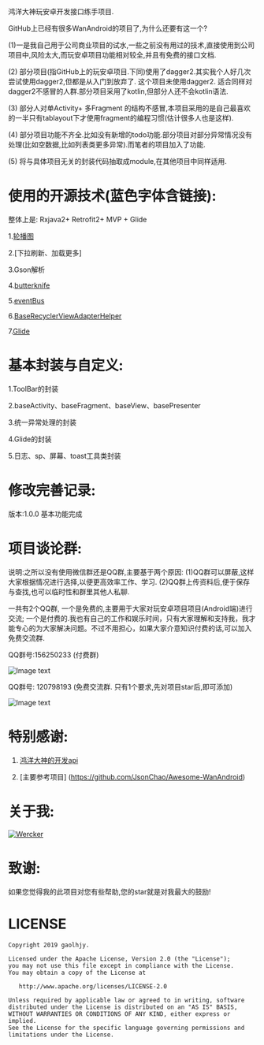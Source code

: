 鸿洋大神玩安卓开发接口练手项目.

GitHub上已经有很多WanAndroid的项目了,为什么还要有这一个?

(1)一是我自己用于公司商业项目的试水,一些之前没有用过的技术,直接使用到公司项目中,风险太大,而玩安卓项目功能相对较全,并且有免费的接口文档.

(2) 部分项目(指GitHub上的玩安卓项目.下同)使用了dagger2.其实我个人好几次尝试使用dagger2,但都是从入门到放弃了. 这个项目未使用dagger2. 适合同样对dagger2不感冒的人群.部分项目采用了kotlin,但部分人还不会kotlin语法.

(3) 部分人对单Activity+ 多Fragment 的结构不感冒,本项目采用的是自己最喜欢的一半只有tablayout下才使用fragment的编程习惯(估计很多人也是这样).

(4) 部分项目功能不齐全.比如没有新增的todo功能.部分项目对部分异常情况没有处理(比如空数据,比如列表类更多异常).而笔者的项目加入了功能.

(5) 将与具体项目无关的封装代码抽取成module,在其他项目中同样适用.



使用的开源技术(蓝色字体含链接):
====
整体上是:  Rxjava2+ Retrofit2+ MVP + Glide

1.[轮播图](https://github.com/youth5201314/banner)

2.[下拉刷新、加载更多]

3.Gson解析

4.[butterknife](https://github.com/JakeWharton/butterknife)

5.[eventBus](https://github.com/greenrobot/EventBus)

6.[BaseRecyclerViewAdapterHelper](https://github.com/CymChad/BaseRecyclerViewAdapterHelper)

7.[Glide](https://github.com/bumptech/glide)



基本封装与自定义:
====

1.ToolBar的封装

2.baseActivity、baseFragment、baseView、basePresenter

3.统一异常处理的封装

4.Glide的封装

5.日志、sp、屏幕、toast工具类封装



修改完善记录:
====
版本:1.0.0  基本功能完成


项目谈论群:
====

说明:之所以没有使用微信群还是QQ群,主要基于两个原因:
(1)QQ群可以屏蔽,这样大家根据情况进行选择,以便更高效率工作、学习.
(2)QQ群上传资料后,便于保存与查找,也可以临时性和群里其他人私聊.

一共有2个QQ群,
一个是免费的,主要用于大家对玩安卓项目项目(Android端)进行交流;
一个是付费的.我也有自己的工作和娱乐时间，只有大家理解和支持我，我才能专心的为大家解决问题。不过不用担心，如果大家介意知识付费的话,可以加入免费交流群.


QQ群号:156250233 (付费群)

![Image text](https://github.com/gaolhjy/enjoyshop/blob/master/screenshots/QQ%E7%BE%A4(%E4%BB%98%E8%B4%B9).png)



QQ群号: 120798193 (免费交流群. 只有1个要求,先对项目star后,即可添加)

![Image text](https://github.com/gaolhjy/enjoyshop/blob/master/screenshots/QQ%E7%BE%A4(%E5%85%8D%E8%B4%B9).png)



特别感谢:
====
1. [鸿洋大神的开发api](https://www.wanandroid.com/blog/show/2)

2. [主要参考项目] (https://github.com/JsonChao/Awesome-WanAndroid)



关于我:
====

[![Wercker](https://img.shields.io/badge/%E5%85%B3%E4%BA%8E%E6%88%91-CSDN-brightgreen.svg)](http://blog.csdn.net/gaolh89?viewmode=list)


致谢:
====

  如果您觉得我的此项目对您有些帮助,您的star就是对我最大的鼓励!


LICENSE
=======

    Copyright 2019 gaolhjy.

    Licensed under the Apache License, Version 2.0 (the "License");
    you may not use this file except in compliance with the License.
    You may obtain a copy of the License at

       http://www.apache.org/licenses/LICENSE-2.0

    Unless required by applicable law or agreed to in writing, software
    distributed under the License is distributed on an "AS IS" BASIS,
    WITHOUT WARRANTIES OR CONDITIONS OF ANY KIND, either express or implied.
    See the License for the specific language governing permissions and
    limitations under the License.
